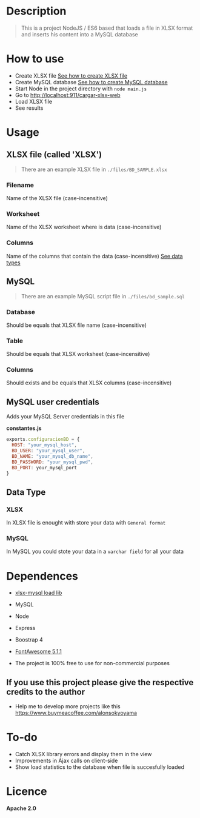 # Description
> This is a project NodeJS / ES6 based that loads a file in XLSX format and inserts his content into a MySQL database

# How to use
- Create XLSX file [See how to create XLSX file](https://github.com/AlonsoK28/xlsx-load-node#xlsx-file-called-xlsx)
- Create MySQL database [See how to create MySQL database](https://github.com/AlonsoK28/xlsx-load-node#mysql)
- Start Node in the project directory with `node main.js`
- Go to [http://localhost:911/cargar-xlsx-web](http://localhost:911/carga-xlsx-web)
- Load XLSX file
- See results
# Usage

## XLSX file (called 'XLSX')  

> There are an example XLSX file in `./files/BD_SAMPLE.xlsx`

### Filename  
Name of the XLSX file (case-incensitive)

### Worksheet
Name of the XLSX worksheet where is data (case-incensitive)

### Columns  
Name of the columns that contain the data (case-incensitive) [See data types](https://github.com/AlonsoK28/xlsx-load-node#data-type)

## MySQL

> There are an example MySQL script file in `./files/bd_sample.sql`

### Database
Should be equals that XLSX file name (case-incensitive)

### Table
Should be equals that XLSX worksheet (case-incensitive)

### Columns
Should exists and be equals that XLSX columns (case-incensitive)

## MySQL user credentials
Adds your MySQL Server credentials in this file

**constantes.js**
```javascript 
exports.configuracionBD = {
  HOST: "your_mysql_host",
  BD_USER: "your_mysql_user",
  BD_NAME: "your_mysql_db_name",
  BD_PASSWORD: "your_mysql_pwd",
  BD_PORT: your_mysql_port
}
```

## Data Type
### XLSX
In XLSX file is enought with store your data with `General format`

### MySQL
In MySQL you could stote your data in a `varchar field` for all your data

# Dependences
* [xlsx-mysql load lib](https://github.com/Rizwaan-Company/xlsx-mysql)
* MySQL
* Node 
* Express
* Boostrap 4
* [FontAwesome 5.1.1]([https://fontawesome.com/](https://fontawesome.com/))

* The project is 100% free to use for non-commercial purposes

## If you use this project please give the respective credits to the author

* Help me to develop more projects like this https://www.buymeacoffee.com/alonsokyoyama

# To-do
* Catch XLSX library errors and display them in the view
* Improvements in Ajax calls on client-side
* Show load statistics to the database when file is succesfully loaded

# Licence
**Apache 2.0**
